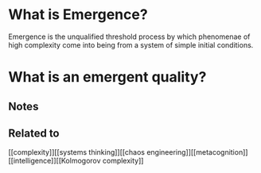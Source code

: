 # What is Emergence?
Emergence is the unqualified threshold process by which phenomenae of high complexity come into being from a system of simple initial conditions.
# What is an emergent quality?

## Notes
## Related to
[[complexity]][[systems thinking]][[chaos engineering]][[metacognition]][[intelligence]][[Kolmogorov complexity]]